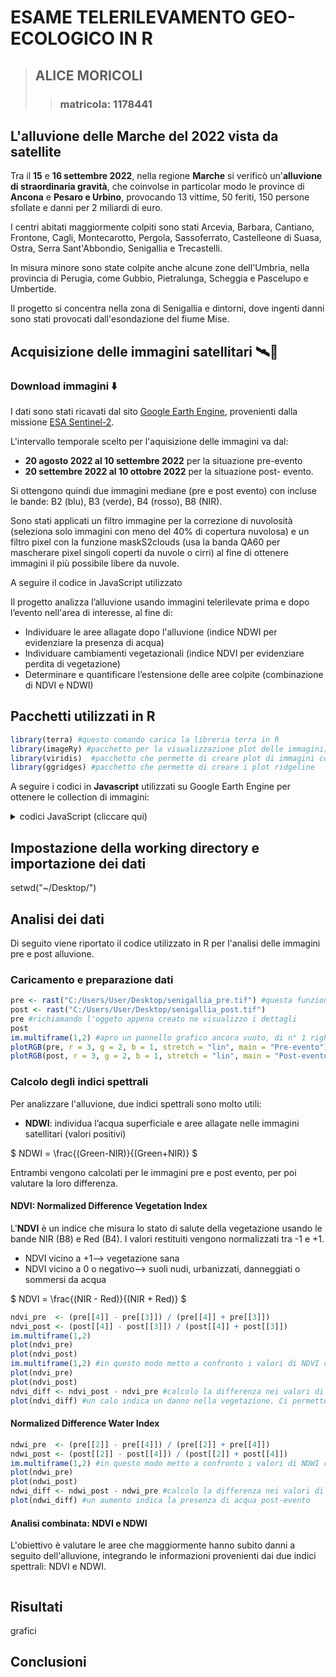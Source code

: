 # ESAME TELERILEVAMENTO GEO-ECOLOGICO IN R
> ## ALICE MORICOLI
>> ### matricola: 1178441

## L'alluvione delle Marche del 2022 vista da satellite
Tra il **15** e **16 settembre 2022**, nella regione **Marche** si verificò un'**alluvione di straordinaria gravità**, che coinvolse in particolar modo le province di **Ancona** e **Pesaro e Urbino**, provocando 13 vittime, 50 feriti, 150 persone sfollate e danni per 2 miliardi di euro.

I centri abitati maggiormente colpiti sono stati Arcevia, Barbara, Cantiano, Frontone, Cagli, Montecarotto, Pergola, Sassoferrato, Castelleone di Suasa, Ostra, Serra Sant'Abbondio, Senigallia e Trecastelli.

In misura minore sono state colpite anche alcune zone dell'Umbria, nella provincia di Perugia, come Gubbio, Pietralunga, Scheggia e Pascelupo e Umbertide.

Il progetto si concentra nella zona di Senigallia e dintorni, dove ingenti danni sono stati provocati dall'esondazione del fiume Mise.

## Acquisizione delle immagini satellitari 🛰️📡
### Download immagini ⬇️
I dati sono stati ricavati dal sito [Google Earth Engine](https://earthengine.google.com/), provenienti dalla missione [ESA Sentinel-2](https://developers.google.com/earth-engine/datasets/catalog/COPERNICUS_S2_SR_HARMONIZED?hl=it).

L'intervallo temporale scelto per l'aquisizione delle immagini va dal:
- **20 agosto 2022 al 10 settembre 2022** per la situazione pre-evento
- **20 settembre 2022 al 10 ottobre 2022** per la situazione post- evento.

Si ottengono quindi due immagini mediane (pre e post evento) con incluse le bande: B2 (blu), B3 (verde), B4 (rosso), B8 (NIR).

Sono stati applicati un filtro immagine per la correzione di nuvolosità (seleziona solo immagini con meno del 40% di copertura nuvolosa) e un filtro pixel con la funzione maskS2clouds (usa la banda QA60 per mascherare pixel singoli coperti da nuvole o cirri) al fine di ottenere immagini il più possibile libere da nuvole.

A seguire il codice in JavaScript utilizzato 

Il progetto analizza l’alluvione usando immagini telerilevate  prima e dopo l’evento nell'area di interesse, al fine di:
- Individuare le aree allagate dopo l'alluvione (indice NDWI per evidenziare la presenza di acqua)
- Individuare cambiamenti vegetazionali (indice NDVI per evidenziare perdita di vegetazione)
- Determinare e quantificare l’estensione delle aree colpite (combinazione di NDVI e NDWI)

## Pacchetti utilizzati in R
``` r
library(terra) #questo comando carica la libreria terra in R
library(imageRy) #pacchetto per la visualizzazione plot delle immagini; e le funzioni im.dvi() e im.ndvi()
library(viridis)  #pacchetto che permette di creare plot di immagini con differenti palette di colori di viridis
library(ggridges) #pacchetto che permette di creare i plot ridgeline
```
A seguire i codici in **Javascript** utilizzati su Google Earth Engine per ottenere le collection di immagini:
<details>
<summary>codici JavaScript (cliccare qui)</summary>
  
``` JavaScript

// === AOI: Senigallia, Marche ===
var aoi = ee.Geometry.Rectangle([13.00, 43.65, 13.20, 43.75]);

// === Funzione cloud mask ===
function maskS2clouds(image) {
  var qa = image.select('QA60');
  var cloudBitMask = 1 << 10;
  var cirrusBitMask = 1 << 11;

  var mask = qa.bitwiseAnd(cloudBitMask).eq(0)
               .and(qa.bitwiseAnd(cirrusBitMask).eq(0));

  // Mantiene solo le bande necessarie e applica la maschera
  return image.updateMask(mask)
              .select(['B2','B3','B4','B8'])
              .divide(10000);
}

// === Date pre e post evento ===
var preStart  = '2022-08-20';
var preEnd    = '2022-09-10';
var postStart = '2022-09-20';
var postEnd   = '2022-10-10';

// === Collezione pre-evento ===
var preCol = ee.ImageCollection('COPERNICUS/S2_SR_HARMONIZED')
                .filterDate(preStart, preEnd)
                .filterBounds(aoi)
                .filter(ee.Filter.lt('CLOUDY_PIXEL_PERCENTAGE', 40))
                .map(maskS2clouds);

// === Collezione post-evento ===
var postCol = ee.ImageCollection('COPERNICUS/S2_SR_HARMONIZED')
                .filterDate(postStart, postEnd)
                .filterBounds(aoi)
                .filter(ee.Filter.lt('CLOUDY_PIXEL_PERCENTAGE', 40))
                .map(maskS2clouds);

// === Conta immagini disponibili ===
print('Pre-evento count:', preCol.size());
print('Post-evento count:', postCol.size());

// === Compositi mediani ===
var preMedian  = preCol.median().clip(aoi);
var postMedian = postCol.median().clip(aoi);

// === Visualizza in RGB ===
Map.centerObject(aoi, 12);
Map.addLayer(preMedian,  {bands: ['B4','B3','B2'], min: 0, max: 0.3}, 'Pre-evento RGB');
Map.addLayer(postMedian, {bands: ['B4','B3','B2'], min: 0, max: 0.3}, 'Post-evento RGB');

// === Export pre-evento ===
Export.image.toDrive({
  image: preMedian,
  description: 'Senigallia_Pre_Bands',
  folder: 'GEE_exports',
  fileNamePrefix: 'senigallia_pre',
  region: aoi,
  scale: 10,
  crs: 'EPSG:4326',
  maxPixels: 1e10
});

// === Export post-evento ===
Export.image.toDrive({
  image: postMedian,
  description: 'Senigallia_Post_Bands',
  folder: 'GEE_exports',
  fileNamePrefix: 'senigallia_post',
  region: aoi,
  scale: 10,
  crs: 'EPSG:4326',
  maxPixels: 1e10
});

```
</details>


## Impostazione della working directory e importazione dei dati
setwd("~/Desktop/")

## Analisi dei dati

Di seguito viene riportato il codice utilizzato in R per l'analisi delle immagini pre e post alluvione.

### Caricamento e preparazione dati

```R
pre <- rast("C:/Users/User/Desktop/senigallia_pre.tif") #questa funzione viene utilizzata per leggere un file raster e appartiene al pacchetto terra
post <- rast("C:/Users/User/Desktop/senigallia_post.tif")
pre #richiamando l'oggeto appena creato ne visualizzo i dettagli
post
im.multiframe(1,2) #apro un pannello grafico ancora vuoto, di n° 1 righe e 2 colonne
plotRGB(pre, r = 3, g = 2, b = 1, stretch = "lin", main = "Pre-evento") #visualizzo l'immagine pre nel pannello grafico
plotRGB(post, r = 3, g = 2, b = 1, stretch = "lin", main = "Post-evento") #visualizzo l'immagine post nel pannello grafico

```
### Calcolo degli indici spettrali
Per analizzare l'alluvione, due indici spettrali sono molto utili:


- **NDWI**: individua l’acqua superficiale e aree allagate nelle immagini satellitari (valori positivi)

$` NDWI = \frac{(Green-NIR)}{(Green+NIR)} `$

Entrambi vengono calcolati per le immagini pre e post evento, per poi valutare la loro differenza.

#### NDVI: Normalized Difference Vegetation Index

L'**NDVI** è un indice che misura lo stato di salute della vegetazione usando le bande NIR (B8) e Red (B4).  I valori restituiti vengono normalizzati tra -1 e +1.
- NDVI vicino a +1--> vegetazione sana
- NDVI vicino a 0 o negativo--> suoli nudi, urbanizzati, danneggiati o sommersi da acqua

$` NDVI = \frac{(NIR - Red)}{(NIR + Red)} `$
```R
ndvi_pre  <- (pre[[4]] - pre[[3]]) / (pre[[4]] + pre[[3]])
ndvi_post <- (post[[4]] - post[[3]]) / (post[[4]] + post[[3]])
im.multiframe(1,2)
plot(ndvi_pre)
plot(ndvi_post)
im.multiframe(1,2) #in questo modo metto a confronto i valori di NDVI calcolati prima e dopo l'evento alluvionale
plot(ndvi_pre)
plot(ndvi_post)
ndvi_diff <- ndvi_post - ndvi_pre #calcolo la differenza nei valori di NDVI pre e post evento
plot(ndvi_diff) #un calo indica un danno nella vegetazione. Ci permette di capire dove la vegetazione è stata spazzata via

```
#### Normalized Difference Water Index 

```R
ndwi_pre  <- (pre[[2]] - pre[[4]]) / (pre[[2]] + pre[[4]])
ndwi_post <- (post[[2]] - post[[4]]) / (post[[2]] + post[[4]])
im.multiframe(1,2) #in questo modo metto a confronto i valori di NDWI calcolati prima e dopo l'evento alluvionale
plot(ndwi_pre)
plot(ndwi_post)
ndwi_diff <- ndwi_post - ndwi_pre #calcolo la differenza nei valori di NDVI pre e post evento
plot(ndwi_diff) #un aumento indica la presenza di acqua post-evento
```

#### Analisi combinata: NDVI e NDWI
L'obiettivo è valutare le aree che maggiormente hanno subito danni a seguito dell'alluvione, integrando le informazioni provenienti dai due indici spettrali: NDVI e NDWI.

```R

```



## Risultati
grafici

## Conclusioni
